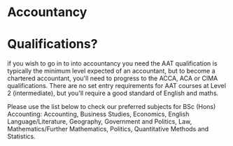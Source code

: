 # Accountancy 
# Qualifications?
if you wish to go in to into accountancy you need the AAT qualification is typically the minimum level expected of an accountant, but to become a chartered accountant, you'll need to progress to the ACCA, ACA or CIMA qualifications. There are no set entry requirements for AAT courses at Level 2 (intermediate), but you'll require a good standard of English and maths.

Please use the list below to check our preferred subjects for BSc (Hons) Accounting: Accounting, Business Studies, Economics, English Language/Literature, Geography, Government and Politics, Law, Mathematics/Further Mathematics, Politics, Quantitative Methods and Statistics.
